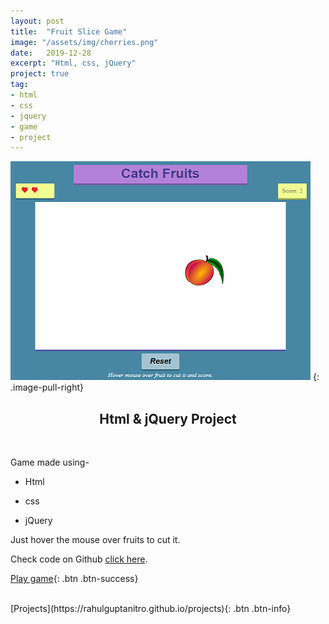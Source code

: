 ```yaml
---
layout: post
title:  "Fruit Slice Game"
image: "/assets/img/cherries.png"
date:   2019-12-28
excerpt: "Html, css, jQuery"
project: true
tag:
- html
- css
- jquery
- game
- project
---
```


![project 4](/assets/img/FruitGame.png)
{: .image-pull-right}

<center><h2>Html & jQuery Project</h2></center>

<br/>  

Game made using-

* Html

* css

* jQuery

Just hover the mouse over fruits to cut it.

Check code on Github [click here](https://github.com/RahulGuptaNitro/FruitSliceGame).

[Play game](https://rahulguptanitro.github.io/FruitSliceGame/){: .btn .btn-success}


<br/>
[Projects](https://rahulguptanitro.github.io/projects){: .btn .btn-info}
